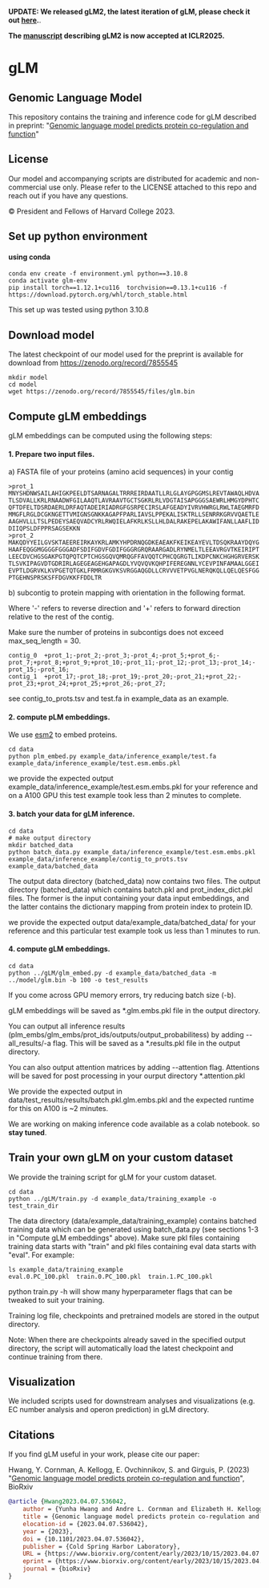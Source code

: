 **UPDATE: We released gLM2, the latest iteration of gLM, please check it out [here](https://github.com/TattaBio/gLM2).**.

**The [manuscript](https://www.biorxiv.org/content/10.1101/2024.08.14.607850v2) describing gLM2 is now accepted at ICLR2025.**
# gLM 
## Genomic Language Model
This repository contains the training and inference code for gLM described in preprint: "[Genomic language model predicts protein co-regulation and function](https://www.biorxiv.org/content/10.1101/2023.04.07.536042v3)"

## License
Our model and accompanying scripts are distributed for academic and non-commercial use only. Please refer to the LICENSE attached to this repo and reach out if you have any questions.  

© President and Fellows of Harvard College 2023.


## Set up python environment 
#### using conda
```
conda env create -f environment.yml python==3.10.8
conda activate glm-env
pip install torch==1.12.1+cu116  torchvision==0.13.1+cu116 -f https://download.pytorch.org/whl/torch_stable.html
```
This set up was tested using python 3.10.8

## Download model 
The latest checkpoint of our model used for the preprint is available for download from https://zenodo.org/record/7855545
```
mkdir model 
cd model 
wget https://zenodo.org/record/7855545/files/glm.bin
```

## Compute gLM embeddings 
gLM embeddings can be computed using the following steps:
#### 1. Prepare two input files.

a) FASTA file of your proteins (amino acid sequences) in your contig
```
>prot_1
MNYSHDNWSAILAHIGKPEELDTSARNAGALTRRREIRDAATLLRLGLAYGPGGMSLREVTAWAQLHDVA
TLSDVALLKRLRNAADWFGILAAQTLAVRAAVTGCTSGKRLRLVDGTAISAPGGGSAEWRLHMGYDPHTC
QFTDFELTDSRDAERLDRFAQTADEIRIADRGFGSRPECIRSLAFGEADYIVRVHWRGLRWLTAEGMRFD
MMGFLRGLDCGKNGETTVMIGNSGNKKAGAPFPARLIAVSLPPEKALISKTRLLSENRRKGRVVQAETLE
AAGHVLLLTSLPEDEYSAEQVADCYRLRWQIELAFKRLKSLLHLDALRAKEPELAKAWIFANLLAAFLID
DIIQPSLDFPPRSAGSEKKN
>prot_2
MAKQDYYEILGVSKTAEEREIRKAYKRLAMKYHPDRNQGDKEAEAKFKEIKEAYEVLTDSQKRAAYDQYG
HAAFEQGGMGGGGFGGGADFSDIFGDVFGDIFGGGRGRQRAARGADLRYNMELTLEEAVRGVTKEIRIPT
LEECDVCHGSGAKPGTQPQTCPTCHGSGQVQMRQGFFAVQQTCPHCQGRGTLIKDPCNKCHGHGRVERSK
TLSVKIPAGVDTGDRIRLAGEGEAGEHGAPAGDLYVQVQVKQHPIFEREGNNLYCEVPINFAMAALGGEI
EVPTLDGRVKLKVPGETQTGKLFRMRGKGVKSVRGGAQGDLLCRVVVETPVGLNERQKQLLQELQESFGG
PTGEHNSPRSKSFFDGVKKFFDDLTR
````

b) subcontig to protein mapping with orientation
in the following format. 

Where '-' refers to reverse direction and '+' refers to forward direction relative to the rest of the contig. 

Make sure the number of proteins in subcontigs does not exceed max_seq_length = 30. 
```
contig_0  +prot_1;-prot_2;-prot_3;-prot_4;-prot_5;+prot_6;-prot_7;+prot_8;+prot_9;+prot_10;-prot_11;-prot_12;-prot_13;-prot_14;-prot_15;-prot_16;
contig_1  +prot_17;-prot_18;-prot_19;-prot_20;-prot_21;+prot_22;-prot_23;+prot_24;+prot_25;+prot_26;-prot_27;
```
see contig_to_prots.tsv and test.fa in example_data as an example.

#### 2. compute pLM embeddings. 
We use [esm2](https://github.com/facebookresearch/esm) to embed proteins. 
```
cd data
python plm_embed.py example_data/inference_example/test.fa example_data/inference_example/test.esm.embs.pkl
```
we provide the expected output example_data/inference_example/test.esm.embs.pkl for your reference and on a A100 GPU this test example took less than 2 minutes to complete. 
#### 3. batch your data for gLM inference. 
```
cd data
# make output directory
mkdir batched_data  
python batch_data.py example_data/inference_example/test.esm.embs.pkl example_data/inference_example/contig_to_prots.tsv example_data/batched_data
```
The output data directory (batched_data) now contains two files. The output directory (batched_data) which contains batch.pkl and prot_index_dict.pkl files. The former is the input containing your data input embeddings, and the latter contains the dictionary mapping from protein index to protein ID.

we provide the expected output data/example_data/batched_data/ for your reference and this particular test example took us less than 1 minutes to run. 


#### 4. compute gLM embeddings.
```
cd data
python ../gLM/glm_embed.py -d example_data/batched_data -m ../model/glm.bin -b 100 -o test_results
```
If you come across GPU memory errors, try reducing batch size (-b).

gLM embeddings will be saved as *.glm.embs.pkl file in the output directory. 

You can output all inference results (plm_embs/glm_embs/prot_ids/outputs/output_probabilitess) by adding --all_results/-a flag. This will be saved as a *.results.pkl file in the output directory. 

You can also output attention matrices by adding --attention flag. Attentions will be saved for post processing in your ourput directory *.attention.pkl

We provide the expected output in data/test_results/results/batch.pkl.glm.embs.pkl and the expected runtime for this on A100 is ~2 minutes. 

We are working on making inference code available as a colab notebook. so **stay tuned**. 
## Train your own gLM on your custom dataset
We provide the training script for gLM for your custom dataset. 
```
cd data
python ../gLM/train.py -d example_data/training_example -o test_train_dir
```
The data directory (data/example_data/training_example) contains batched training data which can be generated using batch_data.py (see sections 1-3 in "Compute gLM embeddings" above). Make sure pkl files containing training data starts with "train" and pkl files containing eval data starts with "eval". 
For example: 
```
ls example_data/training_example
eval.0.PC_100.pkl  train.0.PC_100.pkl  train.1.PC_100.pkl
```
python train.py -h will show many hyperparameter flags that can be tweaked to suit your training. 

Training log file, checkpoints and pretrained models are stored in the output directory. 

Note: When there are checkpoints already saved in the specified output directory, the script will automatically load the latest checkpoint and continue training from there. 

## Visualization
We included scripts used for downstream analyses and visualizations (e.g. EC number analysis and operon prediction) in gLM directory. 

## Citations
If you find gLM useful in your work, please cite our paper:

Hwang, Y. Cornman, A. Kellogg, E. Ovchinnikov, S. and Girguis, P. (2023) "[Genomic language model predicts protein co-regulation and function](https://www.biorxiv.org/content/10.1101/2023.04.07.536042v3)", BioRxiv

```bibtex
@article {Hwang2023.04.07.536042,
	author = {Yunha Hwang and Andre L. Cornman and Elizabeth H. Kellogg and Sergey Ovchinnikov and Peter R. Girguis},
	title = {Genomic language model predicts protein co-regulation and function},
	elocation-id = {2023.04.07.536042},
	year = {2023},
	doi = {10.1101/2023.04.07.536042},
	publisher = {Cold Spring Harbor Laboratory},
	URL = {https://www.biorxiv.org/content/early/2023/10/15/2023.04.07.536042},
	eprint = {https://www.biorxiv.org/content/early/2023/10/15/2023.04.07.536042.full.pdf},
	journal = {bioRxiv}
}
```

